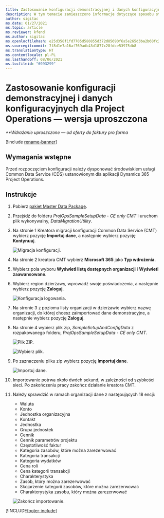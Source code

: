 ```yaml
---
title: Zastosowanie konfiguracji demonstracyjnej i danych konfiguracyjnych — wersja uproszczona
description: W tym temacie zamieszczono informacje dotyczące sposobu stosowania konfiguracji demonstracyjnej i danych konfiguracyjnych Project Operations.
author: sigitac
ms.date: 01/27/2021
ms.topic: article
ms.reviewer: kfend
ms.author: sigitac
ms.openlocfilehash: e25d358f1fd7705d580855d372d85690f6a5e265d3ba2b60fc26742bf3edc86f
ms.sourcegitcommit: 7f8d1e7a16af769adb43d1877c28fdce53975db8
ms.translationtype: HT
ms.contentlocale: pl-PL
ms.lasthandoff: 08/06/2021
ms.locfileid: "6993299"
---
```

# <a name="apply-demo-setup-and-configuration-data-for-project-operations---lite"></a>Zastosowanie konfiguracji demonstracyjnej i danych konfiguracyjnych dla Project Operations — wersja uproszczona 

_**Wdrażanie uproszczone — od oferty do faktury pro forma_

[!include [rename-banner](~/includes/cc-data-platform-banner.md)]

## <a name="prerequisites"></a>Wymagania wstępne

Przed rozpoczęciem konfiguracji należy dysponować środowiskiem usługi Common Data Service (CDS) ustanowionym dla aplikacji Dynamics 365 Project Operations.


## <a name="instructions"></a>Instrukcje

1. Pobierz [pakiet Master Data Package](https://download.microsoft.com/download/3/4/1/341bf279-a64f-4baa-af31-ce624859b518/ProjOpsSampleSetupData-%20CE%20only.zip). 
2. Przejśdź do folderu *ProjOpsSampleSetupData - CE only CMT* i uruchom plik wykonywalny, *DataMigrationUtility*.
3. Na stronie 1 Kreatora migracji konfiguracji Common Data Service (CMT) wybierz pozycję **Importuj dane**, a następnie wybierz pozycję **Kontynuuj**.

    ![Migracja konfiguracji.](./media/1ConfigurationMigration.png)

4. Na stronie 2 kreatora CMT wybierz **Microsoft 365** jako **Typ wdrożenia**.
5. Wybierz pola wyboru **Wyświetl listę dostępnych organizacji** i **Wyświetl zaawansowane**.
6. Wybierz region dzierżawy, wprowadź swoje poświadczenia, a następnie wybierz pozycję **Zaloguj**.

   ![Konfiguracja logowania.](./media/2ConfigurationSignin.png)

7. Na stronie 3 z poziomu listy organizacji w dzierżawie wybierz nazwę organizacji, do której chcesz zaimportować dane demonstracyjne, a następnie wybierz pozycję **Zaloguj**.
8. Na stronie 4 wybierz plik zip, *SampleSetupAndConfigData* z rozpakowanego folderu, *ProjOpsSampleSetupData - CE only CMT*.

   ![Plik ZIP.](./media/3ZipFile.png)

   ![Wybierz plik.](./media/4SelectAFile.png)

9. Po zaznaczeniu pliku zip wybierz pozycję **Importuj dane**.

   ![Importuj dane.](./media/5ImportData.png)

10. Importowanie potrwa około dwóch sekund, w zależności od szybkości sieci. Po zakończeniu pracy zakończ działanie kreatora CMT. 
11. Należy sprawdzić w ramach organizacji dane z następujących 18 encji:

    -   Waluta
    -   Konto
    -   Jednostka organizacyjna
    -   Kontakt
    -   Jednostka
    -   Grupa jednostek
    -   Cennik
    -   Cennik parametrów projektu 
    -   Częstotliwość faktur
    -   Kategoria zasobów, które można zarezerwować
    -   Kategoria transakcji
    -   Kategoria wydatków
    -   Cena roli
    -   Cena kategorii transakcji
    -   Charakterystyka
    -   Zasób, który można zarezerwować
    -   Skojarzenie kategorii zasobów, które można zarezerwować
    -   Charakterystyka zasobu, który można zarezerwować

    ![Zakończ importowanie.](./media/6CompleteImport.png)


[!INCLUDE[footer-include](../includes/footer-banner.md)]
